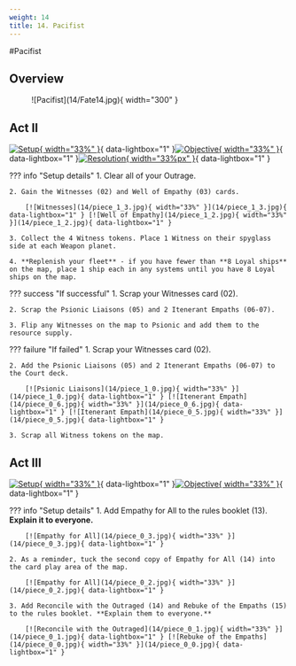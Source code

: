```yaml
---
weight: 14
title: 14. Pacifist
---
```

#Pacifist
## Overview
<figure markdown="span">
![Pacifist](14/Fate14.jpg){ width="300" }
</figure>

## Act II

[![Setup](14/piece_1_4.jpg){ width="33%" }](14/piece_1_4.jpg){ data-lightbox="1" }[![Objective](14/back_1_4.jpg){ width="33%" }](14/back_1_4.jpg){ data-lightbox="1" }[![Resolution](14/piece_1_1.jpg){ width="33%px" }](14/piece_1_1.jpg){ data-lightbox="1" }

??? info "Setup details"
    1. Clear all of your Outrage.
    
    2. Gain the Witnesses (02) and Well of Empathy (03) cards.
    
        [![Witnesses](14/piece_1_3.jpg){ width="33%" }](14/piece_1_3.jpg){ data-lightbox="1" } [![Well of Empathy](14/piece_1_2.jpg){ width="33%" }](14/piece_1_2.jpg){ data-lightbox="1" }
    
    3. Collect the 4 Witness tokens. Place 1 Witness on their spyglass side at each Weapon planet.
    
    4. **Replenish your fleet** - if you have fewer than **8 Loyal ships** on the map, place 1 ship each in any systems until you have 8 Loyal ships on the map.

??? success "If successful"
    1. Scrap your Witnesses card (02).
    
    2. Scrap the Psionic Liaisons (05) and 2 Itenerant Empaths (06-07).
    
    3. Flip any Witnesses on the map to Psionic and add them to the resource supply.

??? failure "If failed"
    1. Scrap your Witnesses card (02).
    
    2. Add the Psionic Liaisons (05) and 2 Itenerant Empaths (06-07) to the Court deck.
    
        [![Psionic Liaisons](14/piece_1_0.jpg){ width="33%" }](14/piece_1_0.jpg){ data-lightbox="1" } [![Itenerant Empath](14/piece_0_6.jpg){ width="33%" }](14/piece_0_6.jpg){ data-lightbox="1" } [![Itenerant Empath](14/piece_0_5.jpg){ width="33%" }](14/piece_0_5.jpg){ data-lightbox="1" }
    
    3. Scrap all Witness tokens on the map.

## Act III

[![Setup](14/piece_0_4.jpg){ width="33%" }](14/piece_0_4.jpg){ data-lightbox="1" }[![Objective](14/back_0_4.jpg){ width="33%" }](14/back_0_4.jpg){ data-lightbox="1" }

??? info "Setup details"
    1. Add Empathy for All to the rules booklet (13). **Explain it to everyone.**
    
        [![Empathy for All](14/piece_0_3.jpg){ width="33%" }](14/piece_0_3.jpg){ data-lightbox="1" }
    
    2. As a reminder, tuck the second copy of Empathy for All (14) into the card play area of the map.
    
        [![Empathy for All](14/piece_0_2.jpg){ width="33%" }](14/piece_0_2.jpg){ data-lightbox="1" }

    3. Add Reconcile with the Outraged (14) and Rebuke of the Empaths (15) to the rules booklet. **Explain them to everyone.**

        [![Reconcile with the Outraged](14/piece_0_1.jpg){ width="33%" }](14/piece_0_1.jpg){ data-lightbox="1" } [![Rebuke of the Empaths](14/piece_0_0.jpg){ width="33%" }](14/piece_0_0.jpg){ data-lightbox="1" }